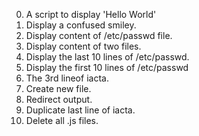 0. A script to display 'Hello World'
1. Display a confused smiley.
2. Display content of /etc/passwd file.
3. Display content of two files.
4. Display the last 10 lines of /etc/passwd.
5. Display the first 10 lines of /etc/passwd
6. The 3rd lineof iacta.
7. Create new file.
8. Redirect output.
9. Duplicate last line of iacta.
10. Delete all .js files.
